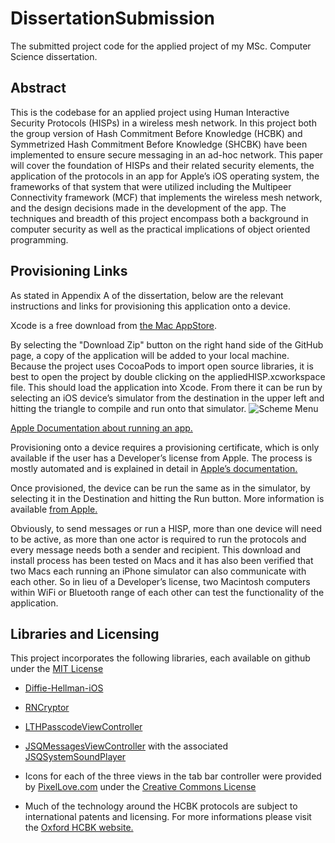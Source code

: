 DissertationSubmission
======================

The submitted project code for the applied project of my MSc. Computer Science dissertation.

## Abstract

This is the codebase for an applied project using Human Interactive Security Protocols (HISPs) in a wireless mesh network.  In this project both the group version of Hash Commitment Before Knowledge (HCBK) and Symmetrized Hash Commitment Before Knowledge (SHCBK) have been implemented to ensure secure messaging in an ad-hoc network.  This paper will cover the foundation of HISPs and their related security elements, the application of the protocols in an app for Apple’s iOS operating system, the frameworks of that system that were utilized including the Multipeer Connectivity framework (MCF) that implements the wireless mesh network, and the design decisions made in the development of the app.  The techniques and breadth of this project encompass both a background in computer security as well as the practical implications of object oriented programming.

## Provisioning Links

As stated in Appendix A of the dissertation, below are the relevant instructions and links for provisioning this application onto a device.

Xcode is a free download from [the Mac AppStore](https://itunes.apple.com/en/app/xcode/id497799835?mt=12).

By selecting the "Download Zip" button on the right hand side of the GitHub page, a copy of the application will be added to your local machine.  Because the project uses CocoaPods to import open source libraries, it is best to open the project by double clicking on the appliedHISP.xcworkspace file.  This should load the application into Xcode.  From there it can be run by selecting an iOS device’s simulator from the destination in the upper left and hitting the triangle to compile and run onto that simulator.
![Scheme Menu](https://developer.apple.com/Library/ios/documentation/ToolsLanguages/Conceptual/Xcode_Overview/art/SchemeMenuWithCallouts_2x.png)

[Apple Documentation about running an app.](https://developer.apple.com/Library/ios/documentation/ToolsLanguages/Conceptual/Xcode_Overview/RunYourApp/RunYourApp.html)

Provisioning onto a device requires a provisioning certificate, which is only available if the user has a Developer’s license from Apple.  The process is mostly automated and is explained in detail in [Apple’s documentation.](https://developer.apple.com/library/mac/Documentation/IDEs/Conceptual/AppDistributionGuide/MaintainingProfiles/MaintainingProfiles.html#//apple_ref/doc/uid/TP40012582-CH30-SW2)

Once provisioned, the device can be run the same as in the simulator, by selecting it in the Destination and hitting the Run button.  More information is available [from Apple.](https://developer.apple.com/library/mac/Documentation/IDEs/Conceptual/AppDistributionGuide/LaunchingYourApponDevices/LaunchingYourApponDevices.html)

Obviously, to send messages or run a HISP, more than one device will need to be active, as more than one actor is required to run the protocols and every message needs both a sender and recipient.  This download and install process has been tested on Macs and it has also been verified that two Macs each running an iPhone simulator can also communicate with each other.  So in lieu of a Developer’s license, two Macintosh computers within WiFi or Bluetooth range of each other can test the functionality of the application.  


## Libraries and Licensing

This project incorporates the following libraries, each available on github under the [MIT License](http://opensource.org/licenses/MIT)

* [Diffie-Hellman-iOS](https://github.com/benjholla/Diffie-Hellman-iOS)
* [RNCryptor](https://github.com/RNCryptor/RNCryptor)
* [LTHPasscodeViewController](https://github.com/rolandleth/LTHPasscodeViewController)
* [JSQMessagesViewController](https://github.com/jessesquires/JSQMessagesViewController) with the associated [JSQSystemSoundPlayer](https://github.com/jessesquires/JSQSystemSoundPlayer)  

* Icons for each of the three views in the tab bar controller were provided by [PixelLove.com](http://www.pixellove.com) under the [Creative Commons License](http://creativecommons.org/licenses/by/3.0/deed.en)

* Much of the technology around the HCBK protocols are subject to international patents and licensing.  For more informations please visit the [Oxford HCBK website.](http://www.cs.ox.ac.uk/hcbk)
